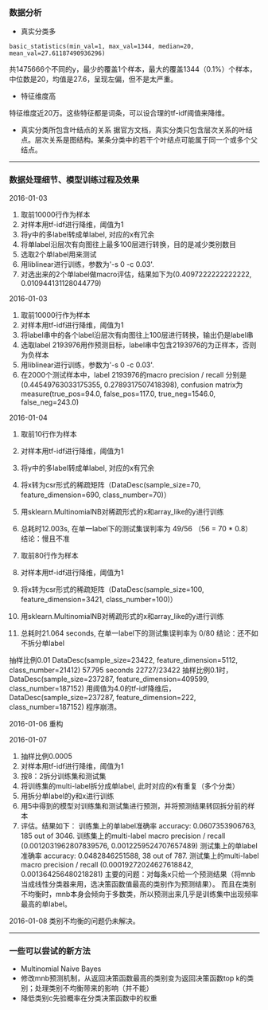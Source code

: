 ### 数据分析

- 真实分类多

```
basic_statistics(min_val=1, max_val=1344, median=20, mean_val=27.61187490936296)
```
共1475666个不同的y，最少的覆盖1个样本，最大的覆盖1344（0.1%）个样本，中位数是20，均值是27.6，呈现左偏，但不是太严重。

- 特征维度高

特征维度近20万。这些特征都是词条，可以设合理的tf-idf阈值来降维。

- 真实分类所包含叶结点的关系
据官方文档，真实分类只包含层次关系的叶结点。层次关系是图结构。某条分类中的若干个叶结点可能属于同一个或多个父结点。

---

### 数据处理细节、模型训练过程及效果

2016-01-03

1. 取前10000行作为样本
2. 对样本用tf-idf进行降维，阈值为1
3. 将y中的多label转成单label, 对应的x有冗余
4. 将单label沿层次有向图往上最多100层进行转换，目的是减少类别数目
5. 选取2个单label用来测试
6. 用liblinear进行训练，参数为'-s 0 -c 0.03'. 
7. 对选出来的2个单label做macro评估，结果如下为(0.4097222222222222, 0.010944131128044779)

2016-01-03

1. 取前10000行作为样本
2. 对样本用tf-idf进行降维，阈值为1
3. 将label串中的各个label沿层次有向图往上100层进行转换，输出仍是label串
4. 选取label 2193976用作预测目标，label串中包含2193976的为正样本，否则为负样本
5. 用liblinear进行训练，参数为'-s 0 -c 0.03'.
6. 在2000个测试样本中，label 2193976的macro precision / recall 分别是 (0.44549763033175355, 0.2789317507418398), confusion matrix为measure(true_pos=94.0, false_pos=117.0, true_neg=1546.0, false_neg=243.0)

2016-01-04

1. 取前10行作为样本
2. 对样本用tf-idf进行降维，阈值为1
3. 将y中的多label转成单label, 对应的x有冗余
4. 将x转为csr形式的稀疏矩阵（DataDesc(sample_size=70, feature_dimension=690, class_number=70)）
5. 用sklearn.MultinomialNB对稀疏形式的x和array_like的y进行训练
6. 总耗时12.003s, 在单一label下的测试集误判率为 49/56 （56 = 70 * 0.8）
结论：慢且不准

1. 取前80行作为样本
2. 对样本用tf-idf进行降维，阈值为1
3. 将x转为csr形式的稀疏矩阵（DataDesc(sample_size=100, feature_dimension=3421, class_number=100)）
5. 用sklearn.MultinomialNB对稀疏形式的x和array_like的y进行训练
6. 总耗时21.064 seconds, 在单一label下的测试集误判率为 0/80
结论：还不如不拆分单label 

抽样比例0.01    DataDesc(sample_size=23422, feature_dimension=5112, class_number=21412) 57.795 seconds  22727/23422
抽样比例0.1时，DataDesc(sample_size=237287, feature_dimension=409599, class_number=187152)
用阈值为4.0的tf-idf降维后，DataDesc(sample_size=237287, feature_dimension=222, class_number=187152)
程序崩溃。

2016-01-06
重构

2016-01-07
1. 抽样比例0.0005
2. 对样本用tf-idf进行降维，阈值为1
3. 按8：2拆分训练集和测试集
4. 将训练集的multi-label拆分成单label, 此时对应的x有重复（多个分类）
5. 用拆分单label的y和x进行训练
6. 用5中得到的模型对训练集和测试集进行预测，并将预测结果转回拆分前的样本
7. 评估。结果如下：
训练集上的单label准确率
accuracy: 0.0607353906763, 185 out of 3046.
训练集上的multi-label macro precision / recall 
(0.0012031962807839576, 0.0012259524707657489)
测试集上的单label准确率
accuracy: 0.0482846251588, 38 out of 787.
测试集上的multi-label macro precision / recall
(0.00019272024627618842, 0.001364256480218281)
主要的问题：对每条x只给一个预测结果（将mnb当成线性分类器来用，选决策函数值最高的类别作为预测结果）。
而且在类别不均衡时，mnb本身会倾向于多数类，所以预测出来几乎是训练集中出现频率最高的单label。

2016-01-08
类别不均衡的问题仍未解决。

---

### 一些可以尝试的新方法

- Multinomial Naive Bayes 
- 修改mnb预测机制，从返回决策函数最高的类别变为返回决策函数top k的类别；处理类别不均衡带来的影响（并不能）
- 降低类别c先验概率在分类决策函数中的权重